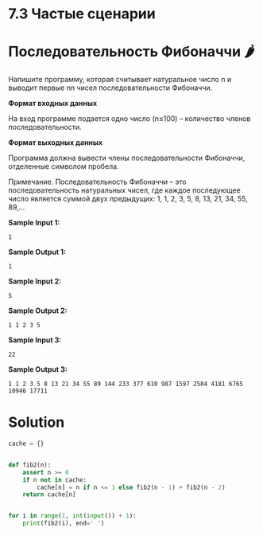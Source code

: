 # 7.3 Частые сценарии
# Последовательность Фибоначчи 🌶️
Напишите программу, которая считывает натуральное число n и выводит первые nn чисел последовательности Фибоначчи.

**Формат входных данных**

На вход программе подается одно число (n≤100) – количество членов последовательности.

**Формат выходных данных**

Программа должна вывести члены последовательности Фибоначчи, отделенные символом пробела.

Примечание. Последовательность Фибоначчи – это последовательность натуральных чисел, где каждое последующее число является суммой двух предыдущих:
1, 1, 2, 3, 5, 8, 13,  21, 34, 55, 89,…


**Sample Input 1:**
```
1
```
**Sample Output 1:**
```
1
```
**Sample Input 2:**
```
5
```
**Sample Output 2:**
```
1 1 2 3 5
```
**Sample Input 3:**
```
22
```
**Sample Output 3:**
```
1 1 2 3 5 8 13 21 34 55 89 144 233 377 610 987 1597 2584 4181 6765 10946 17711
```

# Solution
```python
cache = {}


def fib2(n):
    assert n >= 0
    if n not in cache:
        cache[n] = n if n <= 1 else fib2(n - 1) + fib2(n - 2)
    return cache[n]


for i in range(1, int(input()) + 1):
    print(fib2(i), end=' ')
```
